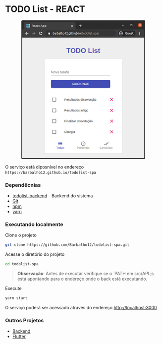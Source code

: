 
# TODO List - REACT

<p align="center"><img src="doc/print-tela.png" width="400px"/></p>

O serviço está diposnível no endereço `https://barbalho12.github.io/todolist-spa`

### Dependêcnias

* [todolist-backend](https://github.com/Barbalho12/todolist-backend) - Backend do sistema
* [Git](https://git-scm.com/downloads)
* [npm](https://www.npmjs.com/get-npm)
* [yarn](https://classic.yarnpkg.com/en/docs/install#debian-stable)

### Executando localmente

Clone o projeto
```bash
git clone https://github.com/Barbalho12/todolist-spa.git
```

Acesse o diretório do projeto
```bash
cd todolist-spa
```

> **Observação**: Antes de executar verifique se o `PATH em src/API.js está apontando para o endereço onde o back está executando. 

Execute
```bash
yarn start
```

O serviço poderá ser acessado através do endereço [http://localhost:3000](http://localhost:3000)


### Outros Projetos

- [Backend](https://github.com/Barbalho12/todolist-backend)
- [Flutter](https://github.com/Barbalho12/todolist-flutter)